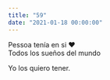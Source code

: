 ```yaml
---
title: "59"
date: "2021-01-18 00:00:00"
---
```


Pessoa tenía en si ❤️\
Todos los sueños del mundo

Yo los quiero tener.
